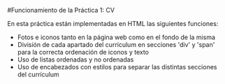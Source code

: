 #Funcionamiento de la Práctica 1: CV

En esta práctica están implementadas en HTML las siguientes funciones:

- Fotos e iconos tanto en la página web como en el fondo de la misma
- División de cada apartado del currículum en secciones 'div' y 'span' para la correcta ordenación de iconos y texto
- Uso de listas ordenadas y no ordenadas
- Uso de encabezados con estilos para separar las distintas secciones del currículum
